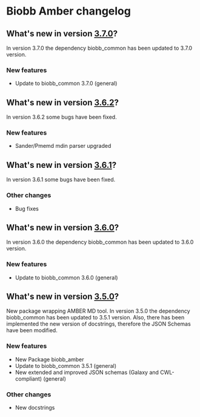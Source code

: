 # Biobb Amber changelog

## What's new in version [3.7.0](https://github.com/bioexcel/biobb_amber/releases/tag/v3.7.0)?
In version 3.7.0 the dependency biobb_common has been updated to 3.7.0 version.

### New features

* Update to biobb_common 3.7.0 (general)

## What's new in version [3.6.2](https://github.com/bioexcel/biobb_amber/releases/tag/v3.6.2)?
In version 3.6.2 some bugs have been fixed.

### New features

* Sander/Pmemd mdin parser upgraded

## What's new in version [3.6.1](https://github.com/bioexcel/biobb_amber/releases/tag/v3.6.1)?
In version 3.6.1 some bugs have been fixed.

### Other changes

* Bug fixes

## What's new in version [3.6.0](https://github.com/bioexcel/biobb_amber/releases/tag/v3.6.0)?
In version 3.6.0 the dependency biobb_common has been updated to 3.6.0 version.

### New features

* Update to biobb_common 3.6.0 (general)

## What's new in version [3.5.0](https://github.com/bioexcel/biobb_amber/releases/tag/v3.5.0)?
New package wrapping AMBER MD tool. In version 3.5.0 the dependency biobb_common has been updated to 3.5.1 version. Also, there has been implemented the new version of docstrings, therefore the JSON Schemas have been modified.

### New features

* New Package biobb_amber
* Update to biobb_common 3.5.1 (general)
* New extended and improved JSON schemas (Galaxy and CWL-compliant) (general)

### Other changes

* New docstrings
